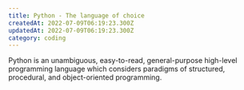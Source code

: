 ```yaml
---
title: Python - The language of choice
createdAt: 2022-07-09T06:19:23.300Z
updatedAt: 2022-07-09T06:19:23.300Z
category: coding
---
```


Python is an unambiguous, easy-to-read, general-purpose high-level programming language which considers paradigms of structured, procedural, and object-oriented programming.
